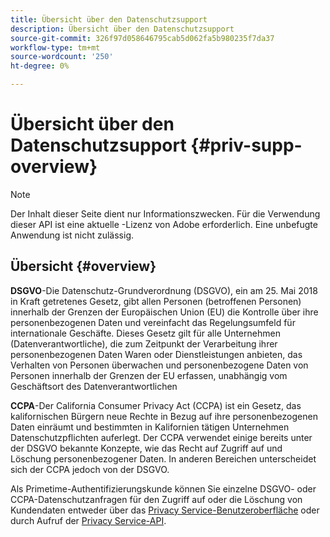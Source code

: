 ```yaml
---
title: Übersicht über den Datenschutzsupport
description: Übersicht über den Datenschutzsupport
source-git-commit: 326f97d058646795cab5d062fa5b980235f7da37
workflow-type: tm+mt
source-wordcount: '250'
ht-degree: 0%

---
```



# Übersicht über den Datenschutzsupport {#priv-supp-overview}

>[!NOTE]
>
>Der Inhalt dieser Seite dient nur Informationszwecken. Für die Verwendung dieser API ist eine aktuelle -Lizenz von Adobe erforderlich. Eine unbefugte Anwendung ist nicht zulässig.

## Übersicht {#overview}

**DSGVO**-Die Datenschutz-Grundverordnung (DSGVO), ein am 25. Mai 2018 in Kraft getretenes Gesetz, gibt allen Personen (betroffenen Personen) innerhalb der Grenzen der Europäischen Union (EU) die Kontrolle über ihre personenbezogenen Daten und vereinfacht das Regelungsumfeld für internationale Geschäfte. Dieses Gesetz gilt für alle Unternehmen (Datenverantwortliche), die zum Zeitpunkt der Verarbeitung ihrer personenbezogenen Daten Waren oder Dienstleistungen anbieten, das Verhalten von Personen überwachen und personenbezogene Daten von Personen innerhalb der Grenzen der EU erfassen, unabhängig vom Geschäftsort des Datenverantwortlichen

**CCPA**-Der California Consumer Privacy Act (CCPA) ist ein Gesetz, das kalifornischen Bürgern neue Rechte in Bezug auf ihre personenbezogenen Daten einräumt und bestimmten in Kalifornien tätigen Unternehmen Datenschutzpflichten auferlegt. Der CCPA verwendet einige bereits unter der DSGVO bekannte Konzepte, wie das Recht auf Zugriff auf und Löschung personenbezogener Daten. In anderen Bereichen unterscheidet sich der CCPA jedoch von der DSGVO.

Als Primetime-Authentifizierungskunde können Sie einzelne DSGVO- oder CCPA-Datenschutzanfragen für den Zugriff auf oder die Löschung von Kundendaten entweder über das [Privacy Service-Benutzeroberfläche](https://www.adobe.io/apis/experiencecloud/gdpr/docs/alldocs.html#!api-specification/markdown/narrative/tutorials/privacy_service_tutorial/privacy_service_ui_tutorial.md) oder durch Aufruf der [Privacy Service-API](https://www.adobe.io/apis/experiencecloud/gdpr/docs/alldocs.html#!api-specification/markdown/narrative/tutorials/privacy_service_tutorial/privacy_service_api_tutorial.md).

<!--

>[!MORELIKETHIS]
>
>* [Privacy Services Overview](https://www.adobe.io/apis/experiencecloud/gdpr/docs/alldocs.html#!api-specification/markdown/narrative/technical_overview/privacy_service_overview/privacy_service_overview.md)
>* [Privacy Service API documentation](https://www.adobe.io/apis/experiencecloud/gdpr.html)
-->